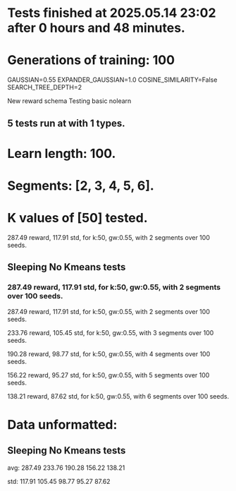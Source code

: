 # Tests finished at 2025.05.14 23:02 after 0 hours and 48 minutes.
# Generations of training: 100
GAUSSIAN=0.55
EXPANDER_GAUSSIAN=1.0
COSINE_SIMILARITY=False
SEARCH_TREE_DEPTH=2

New reward schema
Testing basic nolearn
## 5 tests run at with 1 types.
# Learn length: 100.
# Segments: [2, 3, 4, 5, 6].
# K values of [50] tested.

287.49 reward, 117.91 std, for k:50, gw:0.55, with 2 segments over 100 seeds.


## Sleeping No Kmeans tests
### 287.49 reward, 117.91 std, for k:50, gw:0.55, with 2 segments over 100 seeds.

287.49 reward, 117.91 std, for k:50, gw:0.55, with 2 segments over 100 seeds.

233.76 reward, 105.45 std, for k:50, gw:0.55, with 3 segments over 100 seeds.

190.28 reward, 98.77 std, for k:50, gw:0.55, with 4 segments over 100 seeds.

156.22 reward, 95.27 std, for k:50, gw:0.55, with 5 segments over 100 seeds.

138.21 reward, 87.62 std, for k:50, gw:0.55, with 6 segments over 100 seeds.


# Data unformatted:



## Sleeping No Kmeans tests
avg:
287.49
233.76
190.28
156.22
138.21

std:
117.91
105.45
98.77
95.27
87.62
